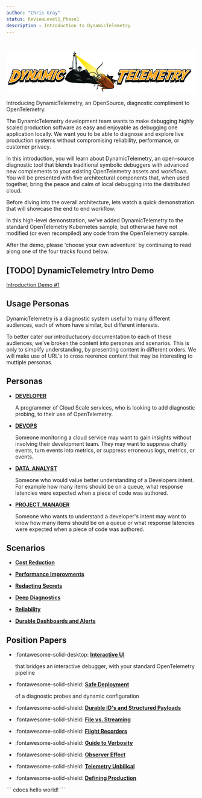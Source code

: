 ```yaml
---
author: "Chris Gray"
status: ReviewLevel1_Phase1
description : Introduction to DynamicTelemetry
---
```

#

![image](./orig_media/DynamicTelemetry.logo.png)

Introducing DynamicTelemetry, an OpenSource, diagnostic compliment to
OpenTelemetry.

The DynamicTelemetry development team wants to make debugging highly
scaled production software as easy and enjoyable as debugging one
application locally. We want you to be able to diagnose and explore live
production systems without compromising reliability, performance, or
customer privacy.

In this introduction, you will learn about DynamicTelemetry, an
open-source diagnostic tool that blends traditional symbolic debuggers
with advanced new complements to your existing OpenTelemetry assets and
workflows. You will be presented with five architectural components
that, when used together, bring the peace and calm of local debugging
into the distributed cloud.

Before diving into the overall architecture, lets watch a quick
demonstration that will showcase the end to end workflow.

In this high-level demonstration, we've added DynamicTelemetry to the
standard OpenTelemetry Kubernetes sample, but otherwise have not
modified (or even recompiled) any code from the OpenTelemetry sample.

After the demo, please 'choose your own adventure' by continuing to read
along one of the four tracks found below.

## \[TODO\] DynamicTelemetry Intro Demo

[Introduction Demo #1](./docs/Demos.1_IntroDemo.md)

## Usage Personas

DynamicTelemetry is a diagnostic system useful to many different
audiences, each of whom have similar, but different interests.

To better cater our introductucory documentation to each of these
audiences, we've broken the content into personas and scenarios. This is
only to simplify understanding, by presenting content in different
orders. We will make use of URL's to cross reerence content that may be
interesting to muttiple personas.

## Personas

<div class="grid cards" markdown>

- [**DEVELOPER**](./docs/Persona_Developer.document.md)



   A programmer of Cloud Scale services, who is looking to add
    diagnostic probing, to their use of OpenTelemetry.



-   [**DEVOPS**](./docs/Persona_DevOps.document.md)


    Someone monitoring a cloud service may want to gain insights without
    involving their development team. They may want to suppress chatty
    events, turn events into metrics, or suppress erroneous logs,
    metrics, or events.



-   [**DATA_ANALYST**](./docs/Persona_DataAnalysis.document.md)


    Someone who would value better understanding of a Developers intent.
    For example how many items should be on a queue, what response
    latencies were expected when a piece of code was authored.



-   [**PROJECT_MANAGER**](./docs/Persona_ProjectManager.document.md)



    Someone who wants to understand a developer's intent may want to
    know how many items should be on a queue or what response latencies
    were expected when a piece of code was authored.

</div>


## Scenarios

<div class="grid cards" markdown>

- [**Cost Reduction**](./docs/Scenarios.CostReduction.document.md)

-   [**Performance
    Improvments**](./docs/Scenarios.PerformanceImprovements.document.md)

-   [**Redacting Secrets**](./docs/Scenarios.RedactingSecrets.document.md)

-   [**Deep Diagnostics**](./docs/Scenarios.DeepDiagnostics.document.md)

-   [**Reliability**](./docs/Scenarios.Reliability.document.md)

-   [**Durable Dashboards and
    Alerts**](./docs/Scenarios.DurableDashboards.Alerts.document.md)

</div>


## Position Papers

<div class="grid cards" markdown>

- :fontawesome-solid-desktop: [**Interactive UI**](./docs/Scenarios.InteractiveUI.document.md)

    that bridges an interactive debugger, with your standard OpenTelemetry pipeline

- :fontawesome-solid-shield: [**Safe Deployment**](./docs/PositionPaper.ConfigurationDeployment.document.md)

    of a diagnostic probes and dynamic configuration

- :fontawesome-solid-shield: [**Durable ID's and Structured Payloads**](./docs/PositionPaper.DurableIds_StructuredPayloads.document.md)

- :fontawesome-solid-shield: [**File vs. Streaming**](./docs/PositionPaper.FileAndStreaming.document.md)

- :fontawesome-solid-shield: [**Flight Recorders**](./docs/PositionPaper.FlightRecorder.document.md)

- :fontawesome-solid-shield: [**Guide to Verbosity**](./docs/PositionPaper.GuideToLogVerbosity.document.md)

- :fontawesome-solid-shield: [**Observer Effect**](./docs/PositionPaper.ObserverEffect.document.md)

- :fontawesome-solid-shield: [**Telemetry Unbilical**](./docs/PositionPaper.TelemetryUmbilical.document.md)

- :fontawesome-solid-shield: [**Defining Production**](./docs/PositionPaper.DefiningProduction.document.md)

</div>
``` cdocs
hello world!
```
